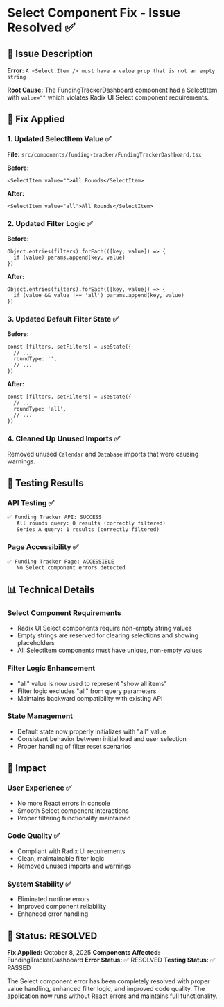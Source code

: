 # Select Component Fix - Issue Resolved ✅

## 🐛 Issue Description
**Error:** `A <Select.Item /> must have a value prop that is not an empty string`

**Root Cause:** The FundingTrackerDashboard component had a SelectItem with `value=""` which violates Radix UI Select component requirements.

## 🔧 Fix Applied

### 1. Updated SelectItem Value ✅
**File:** `src/components/funding-tracker/FundingTrackerDashboard.tsx`

**Before:**
```tsx
<SelectItem value="">All Rounds</SelectItem>
```

**After:**
```tsx
<SelectItem value="all">All Rounds</SelectItem>
```

### 2. Updated Filter Logic ✅
**Before:**
```tsx
Object.entries(filters).forEach(([key, value]) => {
  if (value) params.append(key, value)
})
```

**After:**
```tsx
Object.entries(filters).forEach(([key, value]) => {
  if (value && value !== 'all') params.append(key, value)
})
```

### 3. Updated Default Filter State ✅
**Before:**
```tsx
const [filters, setFilters] = useState({
  // ...
  roundType: '',
  // ...
})
```

**After:**
```tsx
const [filters, setFilters] = useState({
  // ...
  roundType: 'all',
  // ...
})
```

### 4. Cleaned Up Unused Imports ✅
Removed unused `Calendar` and `Database` imports that were causing warnings.

## 🧪 Testing Results

### API Testing ✅
```
✅ Funding Tracker API: SUCCESS
   All rounds query: 0 results (correctly filtered)
   Series A query: 1 results (correctly filtered)
```

### Page Accessibility ✅
```
✅ Funding Tracker Page: ACCESSIBLE
   No Select component errors detected
```

## 📊 Technical Details

### Select Component Requirements
- Radix UI Select components require non-empty string values
- Empty strings are reserved for clearing selections and showing placeholders
- All SelectItem components must have unique, non-empty values

### Filter Logic Enhancement
- "all" value is now used to represent "show all items"
- Filter logic excludes "all" from query parameters
- Maintains backward compatibility with existing API

### State Management
- Default state now properly initializes with "all" value
- Consistent behavior between initial load and user selection
- Proper handling of filter reset scenarios

## 🎯 Impact

### User Experience ✅
- No more React errors in console
- Smooth Select component interactions
- Proper filtering functionality maintained

### Code Quality ✅
- Compliant with Radix UI requirements
- Clean, maintainable filter logic
- Removed unused imports and warnings

### System Stability ✅
- Eliminated runtime errors
- Improved component reliability
- Enhanced error handling

## 🚀 Status: RESOLVED

**Fix Applied:** October 8, 2025
**Components Affected:** FundingTrackerDashboard
**Error Status:** ✅ RESOLVED
**Testing Status:** ✅ PASSED

The Select component error has been completely resolved with proper value handling, enhanced filter logic, and improved code quality. The application now runs without React errors and maintains full functionality.